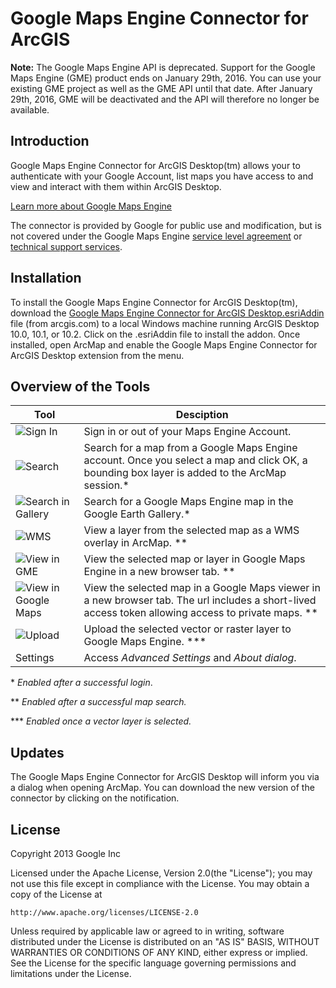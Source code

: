 Google Maps Engine Connector for ArcGIS
=====================================

**Note:** The Google Maps Engine API is deprecated. Support for the 
Google Maps Engine (GME) product ends on January 29th, 2016. You can 
use your existing GME project as well as the GME API until that date. 
After January 29th, 2016, GME will be deactivated and the API will 
therefore no longer be available.


Introduction
------------
Google Maps Engine Connector for ArcGIS Desktop(tm) allows your to authenticate with your
Google Account, list maps you have access to and view and interact with them
within ArcGIS Desktop.

[Learn more about Google Maps Engine](
http://www.google.com/enterprise/mapsearth/products/mapsengine.html)

The connector is provided by Google for public use and modification,
but is not covered under the Google Maps Engine
[service level agreement](
http://www.google.com/enterprise/earthmaps/legal/us/gme_sla.html) or
[technical support services](
http://www.google.com/enterprise/earthmaps/legal/us/gme_tssg.html).

Installation
------------
To install the Google Maps Engine Connector for ArcGIS Desktop(tm), download the <a href="http://www.arcgis.com/home/item.html?id=a8895908f98d4334b401de9b6d08e847">Google Maps Engine Connector for ArcGIS Desktop.esriAddin</a> file (from arcgis.com) to a local Windows machine running ArcGIS Desktop 10.0, 10.1, or 10.2.  Click on the .esriAddin file to install the addon.  Once installed, open ArcMap and enable the Google Maps Engine Connector for ArcGIS Desktop extension from the menu.


Overview of the Tools
---------------------
| Tool | Desciption |
| ---- | ---------- |
| ![Sign In](https://raw.github.com/googlemaps/mapsengine-arcgis-connector/master/Google%20Maps%20Engine%20Connector%20for%20ArcGIS%20Desktop/Images/private.png) | Sign in or out of your Maps Engine Account. |
| ![Search](https://raw.github.com/googlemaps/mapsengine-arcgis-connector/master/Google%20Maps%20Engine%20Connector%20for%20ArcGIS%20Desktop/Images/search_16.png) | Search for a map from a Google Maps Engine account. Once you select a map and click OK, a bounding box layer is added to the ArcMap session.* |
| ![Search in Gallery](https://raw.github.com/googlemaps/mapsengine-arcgis-connector/master/Google%20Maps%20Engine%20Connector%20for%20ArcGIS%20Desktop/Images/thumbnail.png) | Search for a Google Maps Engine map in the Google Earth Gallery.* |
| ![WMS](https://raw.github.com/googlemaps/mapsengine-arcgis-connector/master/Google%20Maps%20Engine%20Connector%20for%20ArcGIS%20Desktop/Images/overlay.png) | View a layer from the selected map as a WMS overlay in ArcMap. ** |
| ![View in GME](https://raw.github.com/googlemaps/mapsengine-arcgis-connector/master/Google%20Maps%20Engine%20Connector%20for%20ArcGIS%20Desktop/Images/maps_engine-16.png) | View the selected map or layer in Google Maps Engine in a new browser tab. ** |
| ![View in Google Maps](https://raw.github.com/googlemaps/mapsengine-arcgis-connector/master/Google%20Maps%20Engine%20Connector%20for%20ArcGIS%20Desktop/Images/maps_16.png) | View the selected map in a Google Maps viewer in a new browser tab. The url includes a short-lived access token allowing access to private maps. ** |
| ![Upload](https://raw.github.com/googlemaps/mapsengine-arcgis-connector/master/Google%20Maps%20Engine%20Connector%20for%20ArcGIS%20Desktop/Images/upload_item.png) | Upload the selected vector or raster layer to Google Maps Engine. *** |
| Settings | Access *Advanced Settings* and *About dialog*. |

\* *Enabled after a successful login*.

** *Enabled after a successful map search.*

*** *Enabled once a vector layer is selected.*

Updates
-------
The Google Maps Engine Connector for ArcGIS Desktop will inform you via a dialog when opening ArcMap.  You can download the new version of the connector by clicking on the
notification.


License
-------
Copyright 2013 Google Inc

Licensed under the Apache License, Version 2.0(the "License");
you may not use this file except in compliance with the License.
You may obtain a copy of the License at

    http://www.apache.org/licenses/LICENSE-2.0

Unless required by applicable law or agreed to in writing, software
distributed under the License is distributed on an "AS IS" BASIS,
WITHOUT WARRANTIES OR CONDITIONS OF ANY KIND, either express or implied.
See the License for the specific language governing permissions and
limitations under the License.
